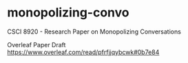 # monopolizing-convo
CSCI 8920 - Research Paper on Monopolizing Conversations

Overleaf Paper Draft \
https://www.overleaf.com/read/pfrfjjqybcwk#0b7e84
